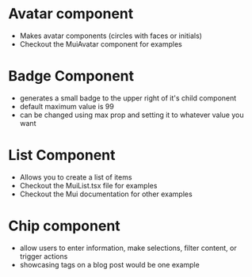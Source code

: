 # Avatar component

- Makes avatar components (circles with faces or initials)
- Checkout the MuiAvatar component for examples

# Badge Component

- generates a small badge to the upper right of it's child component
- default maximum value is 99
- can be changed using max prop and setting it to whatever value you want

# List Component

- Allows you to create a list of items
- Checkout the MuiList.tsx file for examples
- Checkout the Mui documentation for other examples

# Chip component

- allow users to enter information, make selections, filter content, or trigger actions
- showcasing tags on a blog post would be one example
